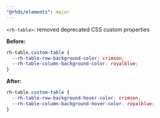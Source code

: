 ```yaml
---
"@rhds/elements": major
---
```


`<rh-table>`: removed deprecated CSS custom properties

**Before:**

```css
rh-table.custom-table {
  --rh-table-row-background-color: crimson;
  --rh-table-column-background-color: royalblue;
}
```

**After:**

```css
rh-table.custom-table {
  --rh-table-row-background-hover-color: crimson;
  --rh-table-column-background-hover-color: royalblue;
}
```
